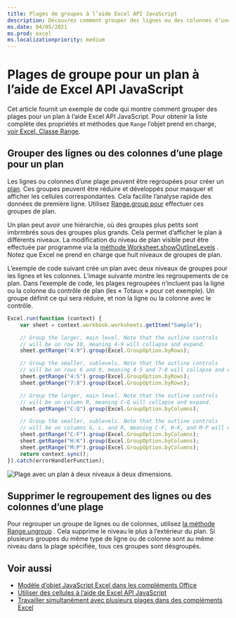```yaml
---
title: Plages de groupes à l’aide Excel API JavaScript
description: Découvrez comment grouper des lignes ou des colonnes d’une plage pour créer un plan à l’aide Excel API JavaScript.
ms.date: 04/05/2021
ms.prod: excel
ms.localizationpriority: medium
---
```


# <a name="group-ranges-for-an-outline-using-the-excel-javascript-api"></a>Plages de groupe pour un plan à l’aide de Excel API JavaScript

Cet article fournit un exemple de code qui montre comment grouper des plages pour un plan à l’aide Excel API JavaScript. Pour obtenir la liste complète des propriétés et méthodes que `Range` l’objet prend en charge, [voir Excel. Classe Range](/javascript/api/excel/excel.range).

## <a name="group-rows-or-columns-of-a-range-for-an-outline"></a>Grouper des lignes ou des colonnes d’une plage pour un plan

Les lignes ou colonnes d’une plage peuvent être regroupées pour créer un [plan](https://support.microsoft.com/office/08ce98c4-0063-4d42-8ac7-8278c49e9aff). Ces groupes peuvent être réduire et développés pour masquer et afficher les cellules correspondantes. Cela facilite l’analyse rapide des données de première ligne. Utilisez [Range.group pour](/javascript/api/excel/excel.range#excel-excel-range-group-member(1)) effectuer ces groupes de plan.

Un plan peut avoir une hiérarchie, où des groupes plus petits sont imbrmbrés sous des groupes plus grands. Cela permet d’afficher le plan à différents niveaux. La modification du niveau de plan visible peut être effectuée par programme via la [méthode Worksheet.showOutlineLevels](/javascript/api/excel/excel.worksheet#excel-excel-worksheet-showoutlinelevels-member(1)) . Notez que Excel ne prend en charge que huit niveaux de groupes de plan.

L’exemple de code suivant crée un plan avec deux niveaux de groupes pour les lignes et les colonnes. L’image suivante montre les regroupements de ce plan. Dans l’exemple de code, les plages regroupées n’incluent pas la ligne ou la colonne du contrôle de plan (les « Totaux » pour cet exemple). Un groupe définit ce qui sera réduire, et non la ligne ou la colonne avec le contrôle.

```js
Excel.run(function (context) {
    var sheet = context.workbook.worksheets.getItem("Sample");

    // Group the larger, main level. Note that the outline controls
    // will be on row 10, meaning 4-9 will collapse and expand.
    sheet.getRange("4:9").group(Excel.GroupOption.byRows);

    // Group the smaller, sublevels. Note that the outline controls
    // will be on rows 6 and 9, meaning 4-5 and 7-8 will collapse and expand.
    sheet.getRange("4:5").group(Excel.GroupOption.byRows);
    sheet.getRange("7:8").group(Excel.GroupOption.byRows);

    // Group the larger, main level. Note that the outline controls
    // will be on column R, meaning C-Q will collapse and expand.
    sheet.getRange("C:Q").group(Excel.GroupOption.byColumns);

    // Group the smaller, sublevels. Note that the outline controls
    // will be on columns G, L, and R, meaning C-F, H-K, and M-P will collapse and expand.
    sheet.getRange("C:F").group(Excel.GroupOption.byColumns);
    sheet.getRange("H:K").group(Excel.GroupOption.byColumns);
    sheet.getRange("M:P").group(Excel.GroupOption.byColumns);
    return context.sync();
}).catch(errorHandlerFunction);
```

![Plage avec un plan à deux niveaux à deux dimensions.](../images/excel-outline.png)

## <a name="remove-grouping-from-rows-or-columns-of-a-range"></a>Supprimer le regroupement des lignes ou des colonnes d’une plage

Pour regrouper un groupe de lignes ou de colonnes, utilisez [la méthode Range.ungroup](/javascript/api/excel/excel.range#excel-excel-range-ungroup-member(1)) . Cela supprime le niveau le plus à l’extérieur du plan. Si plusieurs groupes du même type de ligne ou de colonne sont au même niveau dans la plage spécifiée, tous ces groupes sont désgroupés.

## <a name="see-also"></a>Voir aussi

- [Modèle d’objet JavaScript Excel dans les compléments Office](excel-add-ins-core-concepts.md)
- [Utiliser des cellules à l’aide de Excel API JavaScript](excel-add-ins-cells.md)
- [Travailler simultanément avec plusieurs plages dans des compléments Excel](excel-add-ins-multiple-ranges.md)
